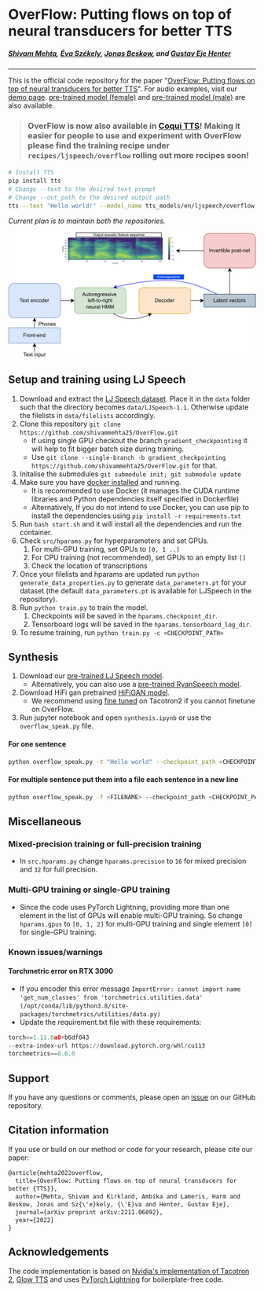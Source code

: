 # OverFlow: Putting flows on top of neural transducers for better TTS
##### [Shivam Mehta][shivam_profile], [Éva Székely][eva_profile], [Jonas Beskow][jonas_profile], and [Gustav Eje Henter][gustav_profile]
---

[paper_link]: https://shivammehta25.github.io/OverFlow/

[github_link]: https://github.com/shivammehta25/OverFlow
[shivam_profile]: https://www.kth.se/profile/smehta
[ambika_profile]: https://www.kth.se/profile/kirkland
[harm_profile]: https://www.kth.se/profile/lameris
[eva_profile]: https://www.kth.se/profile/szekely
[jonas_profile]: https://www.kth.se/profile/beskow
[gustav_profile]: https://people.kth.se/~ghe/
[demo_page]: https://shivammehta25.github.io/OverFlow/
[ljspeech_link]: https://keithito.com/LJ-Speech-Dataset/
[github_new_issue_link]: https://github.com/shivammehta25/OverFlow/issues/new
[docker_install_link]: https://docs.docker.com/get-docker/
[tacotron2_link]: https://github.com/NVIDIA/tacotron2
[glow_tts_link]: https://github.com/jaywalnut310/glow-tts
[pretrained_model_link_female]: https://github.com/shivammehta25/OverFlow/releases/download/OverFlow/OverFlow-Female.ckpt
[pretrained_model_link_male]: https://github.com/shivammehta25/OverFlow/releases/download/OverFlow/OverFlow-Male.ckpt
[hifigan_all]: https://drive.google.com/drive/folders/1-eEYTB5Av9jNql0WGBlRoi-WH2J7bp5Y
[hifigan_t2]: https://drive.google.com/drive/folders/1dqpUYEYF_hH7T0rII9_VQbps45FvNBqf
[pytorch_lightning_link]: https://github.com/PyTorchLightning/pytorch-lightning
[coqui_tts_link]: https://github.com/coqui-ai/TTS


This is the official code repository for the paper "[OverFlow: Putting flows on top of neural transducers for better TTS][paper_link]". For audio examples, visit our [demo page][demo_page]. [pre-trained model (female)][pretrained_model_link_female] and [pre-trained model (male)][pretrained_model_link_male] are also available.


> ### OverFlow is now also available in [Coqui TTS][coqui_tts_link]! Making it easier for people to use and experiment with OverFlow please find the training recipe under `recipes/ljspeech/overflow` rolling out more recipes soon!

```bash
# Install TTS
pip install tts
# Change --text to the desired text prompt
# Change --out_path to the desired output path
tts --text "Hello world!" --model_name tts_models/en/ljspeech/overflow --vocoder_name vocoder_models/en/ljspeech/hifigan_v2 --out_path output.wav
```

*Current plan is to maintain both the repositories.*

<img src="docs/images/model_architecture.png" alt="Architecture of OverFlow" width="650"/>



## Setup and training using LJ Speech
1. Download and extract the [LJ Speech dataset][ljspeech_link]. Place it in the `data` folder such that the directory becomes `data/LJSpeech-1.1`. Otherwise update the filelists in `data/filelists` accordingly.
2. Clone this repository ```git clone https://github.com/shivammehta25/OverFlow.git```
   * If using single GPU checkout the branch ```gradient_checkpointing``` it will help to fit bigger batch size during training.
   * Use `git clone --single-branch -b gradient_checkpointing https://github.com/shivammehta25/OverFlow.git` for that.
3. Initalise the submodules ```git submodule init; git submodule update```
4. Make sure you have [docker installed][docker_install_link] and running.
    * It is recommended to use Docker (it manages the CUDA runtime libraries and Python dependencies itself specified in Dockerfile)
    * Alternatively, If you do not intend to use Docker, you can use pip to install the dependencies using ```pip install -r requirements.txt```
5. Run ``bash start.sh`` and it will install all the dependencies and run the container.
6. Check `src/hparams.py` for hyperparameters and set GPUs.
    1. For multi-GPU training, set GPUs to ```[0, 1 ..]```
    2. For CPU training (not recommended), set GPUs to an empty list ```[]```
    3. Check the location of transcriptions
7. Once your filelists and hparams are updated run `python generate_data_properties.py` to generate `data_parameters.pt` for your dataset (the default `data_parameters.pt` is available for LJSpeech in the repository).
8. Run ```python train.py``` to train the model.
    1. Checkpoints will be saved in the `hparams.checkpoint_dir`.
    2. Tensorboard logs will be saved in the `hparams.tensorboard_log_dir`.
9. To resume training, run ```python train.py -c <CHECKPOINT_PATH>```

## Synthesis
1. Download our [pre-trained LJ Speech model][pretrained_model_link_female].
    - Alternatively, you can also use a [pre-trained RyanSpeech model][pretrained_model_link_male].
2. Download HiFi gan pretrained [HiFiGAN model][hifigan_all].
    - We recommend using [fine tuned][hifigan_t2] on Tacotron2 if you cannot finetune on OverFlow.
3. Run jupyter notebook and open ```synthesis.ipynb``` or use the `overflow_speak.py` file.

#### For one sentence
```bash
python overflow_speak.py -t "Hello world" --checkpoint_path <CHECKPOINT_PATH> --hifigan_checkpoint_path <HIFIGAN_PATH>  --hifigan_config <HIFIGAN_CONFIG_PATH>
```
#### For multiple sentence put them into a file each sentence in a new line
```bash
python overflow_speak.py -f <FILENAME> --checkpoint_path <CHECKPOINT_PATH> --hifigan_checkpoint_path <HIFIGAN_PATH>  --hifigan_config <HIFIGAN_CONFIG_PATH>
```

## Miscellaneous
### Mixed-precision training or full-precision training
* In ```src.hparams.py``` change ```hparams.precision``` to ```16``` for mixed precision and ```32``` for full precision.
### Multi-GPU training or single-GPU training
* Since the code uses PyTorch Lightning, providing more than one element in the list of GPUs will enable multi-GPU training. So change ```hparams.gpus``` to ```[0, 1, 2]``` for multi-GPU training and single element ```[0]``` for single-GPU training.


### Known issues/warnings
#### Torchmetric error on RTX 3090
* If you encoder this error message ```ImportError: cannot import name 'get_num_classes' from 'torchmetrics.utilities.data' (/opt/conda/lib/python3.8/site-packages/torchmetrics/utilities/data.py)```
* Update the requirement.txt file with these requirements:
```python
torch==1.11.0a0+b6df043
--extra-index-url https://download.pytorch.org/whl/cu113
torchmetrics==0.6.0
```

## Support
If you have any questions or comments, please open an [issue][github_new_issue_link] on our GitHub repository.

## Citation information
If you use or build on our method or code for your research, please cite our paper:
```
@article{mehta2022overflow,
  title={OverFlow: Putting flows on top of neural transducers for better {TTS}},
  author={Mehta, Shivam and Kirkland, Ambika and Lameris, Harm and Beskow, Jonas and Sz{\'e}kely, {\'E}va and Henter, Gustav Eje},
  journal={arXiv preprint arXiv:2211.06892},
  year={2022}
}
```
## Acknowledgements
The code implementation is based on [Nvidia's implementation of Tacotron 2][tacotron2_link], [Glow TTS][glow_tts_link] and uses [PyTorch Lightning][pytorch_lightning_link] for boilerplate-free code.

